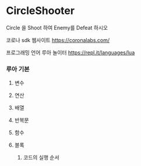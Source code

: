 # CircleShooter
Circle 을 Shoot 하여 Enemy를 Defeat 하시오 

코로나 sdk 웹사이트 
   https://coronalabs.com/

프로그래밍 언어 루아 놀이터 
   https://repl.it/languages/lua


### 루아 기본 

1. 변수 

2. 연산 

3. 배열

4. 반복문 

5. 함수

6. 블록 
   1. 코드의 실행 순서 



